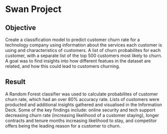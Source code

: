 # Swan Project

## Objective
Create a classification model to predict customer churn rate for a technology company using information about the services each customer is using and characteristics of customers. A list of churn probabilites for each customer, with a separate list of the top 500 customers most likely to churn. A goal was to find insights into how different featues in the dataset are related, and how this could lead to customers churning.

## Result
A Random Forest classifier was used to calculate probabilites of customer churn rate, which had an over 80% accuracy rate. Lists of customers were producted and additional insights gathered and visualised in the Information Deck. Some of the key findings include: online security and tech support decreasing churn rate (increasing likelihood of a customer staying), longer contracts and tenure months increasing likelihood to stay, and competitor offers being the leading reason for a customer to churn. 
